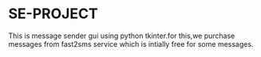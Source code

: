 # SE-PROJECT
 This is message sender gui using python tkinter.for this,we purchase messages from fast2sms service which is intially free for some messages.
